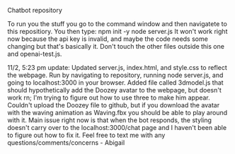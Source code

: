 Chatbot repository

To run you the stuff you go to the command window and then navigatete
to this repositiory. You then type:
npm init -y
node server.js
It won't work right now because the api key is invalid, and maybe the code needs some changing
but that's basically it. Don't touch the other files outside this one and openai-test.js.

11/2, 5:23 pm update: Updated server.js, index.html, and style.css to reflect the webpage. Run by navigating to repository, running node server.js, and going to localhost:3000 in your browser. Added file called 3dmodel.js that should hypothetically add the Doozey avatar to the webpage, but doesn't work rn; I'm trying to figure out how to use three to make him appear. Couldn't upload the Doozey file to github, but if you download the avatar with the waving animation as Waving.fbx you should be able to play around with it. Main issue right now is that when the bot responds, the styling doesn't carry over to the localhost:3000/chat page and I haven't been able to figure out how to fix it. Feel free to text me with any questions/comments/concerns - Abigail
